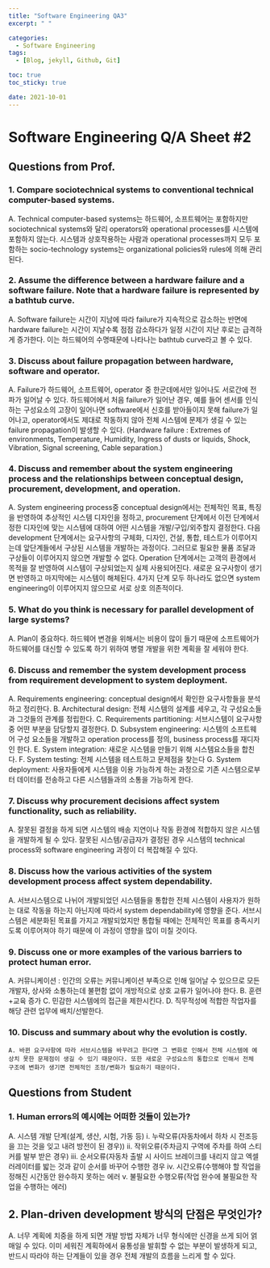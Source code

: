 ```yaml
---
title: "Software Engineering QA3"
excerpt: " "

categories:
  - Software Engineering
tags:
  - [Blog, jekyll, Github, Git]

toc: true
toc_sticky: true

date: 2021-10-01
---
```


# Software Engineering Q/A Sheet #2

## Questions from Prof.

### 1. Compare sociotechnical systems to conventional technical computer-based systems.

A. Technical computer-based systems는 하드웨어, 소프트웨어는 포함하지만 sociotechnical systems와 달리 operators와 operational processes를 시스템에 포함하지 않는다. 시스템과 상호작용하는 사람과 operational processes까지 모두 포함하는 socio-technology systems는 organizational policies와 rules에 의해 관리된다.

### 2. Assume the difference between a hardware failure and a software failure. Note that a hardware failure is represented by a bathtub curve.

A. Software failure는 시간이 지남에 따라 failure가 지속적으로 감소하는 반면에 hardware failure는 시간이 지날수록 점점 감소하다가 일정 시간이 지난 후로는 급격하게 증가한다. 이는 하드웨어의 수명때문에 나타나는 bathtub curve라고 볼 수 있다.

### 3. Discuss about failure propagation between hardware, software and operator.

A. Failure가 하드웨어, 소프트웨어, operator 중 한군데에서만 일어나도 서로간에 전파가 일어날 수 있다. 하드웨어에서 처음 failure가 일어난 경우, 예를 들어 센서를 인식하는 구성요소의 고장이 일어나면 software에서 신호를 받아들이지 못해 failure가 일어나고, operator에서도 제대로 작동하지 않아 전체 시스템에 문제가 생길 수 있는failure propagation이 발생할 수 있다.
(Hardware failure : Extremes of environments, Temperature, Humidity, Ingress of dusts or liquids, Shock, Vibration, Signal screening, Cable separation.)

### 4. Discuss and remember about the system engineering process and the relationships between conceptual design, procurement, development, and operation.

A. System engineering process중 conceptual design에서는 전체적인 목표, 특징을 반영하여 추상적인 시스템 디자인을 정하고, procurement 단계에서 이전 단계에서 정한 디자인에 맞는 시스템에 대하여 어떤 시스템을 개발/구입/외주할지 결정한다. 다음 development 단계에서는 요구사항의 구체화, 디자인, 건설, 통합, 테스트가 이루어지는데 앞단계들에서 구상된 시스템을 개발하는 과정이다. 그러므로 필요한 물품 조달과 구상들이 이루어지지 않으면 개발할 수 없다. Operation 단계에서는 고객의 환경에서 목적을 잘 반영하여 시스템이 구상되었는지 실제 사용되어진다. 새로운 요구사항이 생기면 반영하고 마지막에는 시스템이 해체된다. 4가지 단계 모두 하나라도 없으면 system engineering이 이루어지지 않으므로 서로 상호 의존적이다.

### 5. What do you think is necessary for parallel development of large systems?

A. Plan이 중요하다. 하드웨어 변경을 위해서는 비용이 많이 들기 때문에 소프트웨어가 하드웨어를 대신할 수 있도록 하기 위하여 병렬 개발을 위한 계획을 잘 세워야 한다.

### 6. Discuss and remember the system development process from requirement development to system deployment.

A. Requirements engineering: conceptual design에서 확인한 요구사항들을 분석하고 정리한다.
B. Architectural design: 전체 시스템의 설계를 세우고, 각 구성요소들과 그것들의 관계를 정립한다.
C. Requirements partitioning: 서브시스템이 요구사항 중 어떤 부분을 담당할지 결정한다.
D. Subsystem engineering: 시스템의 소프트웨어 구성 요소들을 개발하고 operation process를 정의, business process를 재디자인 한다.
E. System integration: 새로운 시스템을 만들기 위해 시스템요소들을 합친다.
F. System testing: 전체 시스템을 테스트하고 문제점을 찾는다
G. System deployment: 사용자들에게 시스템을 이용 가능하게 하는 과정으로 기존 시스템으로부터 데이터를 전송하고 다른 시스템들과의 소통을 가능하게 한다.

### 7. Discuss why procurement decisions affect system functionality, such as reliability.

A. 잘못된 결정을 하게 되면 시스템의 배송 지연이나 작동 환경에 적합하지 않은 시스템을 개발하게 될 수 있다. 잘못된 시스템/공급자가 결정된 경우 시스템의 technical process와 software engineering 과정이 더 복잡해질 수 있다.

### 8. Discuss how the various activities of the system development process affect system dependability.

A. 서브시스템으로 나뉘어 개발되었던 시스템들을 통합한 전체 시스템이 사용자가 원하는 대로 작동을 하는지 아닌지에 따라서 system dependability에 영향을 준다. 서브시스템은 세분화된 목표를 가지고 개발되었지만 통합될 때에는 전체적인 목표를 충족시키도록 이루어져야 하기 때문에 이 과정이 영향을 많이 미칠 것이다.

### 9. Discuss one or more examples of the various barriers to protect human error.

A. 커뮤니케이션 : 인간의 오류는 커뮤니케이션 부족으로 인해 일어날 수 있으므로 모든 개발자, 상사와 소통하는데 불편함 없이 개방적으로 상호 교류가 일어나야 한다.
B. 훈련+교육 증가
C. 민감한 시스템에의 접근을 제한시킨다.
D. 직무적성에 적합한 작업자를 해당 관련 업무에 배치/선발한다.

### 10. Discuss and summary about why the evolution is costly.

    A. 바뀐 요구사항에 따라 서브시스템을 바꾸려고 한다면 그 변화로 인해서 전체 시스템에 예상치 못한 문제점이 생길 수 있기 때문이다. 또한 새로운 구성요소의 통합으로 인해서 전체 구조에 변화가 생기면 전체적인 조정/변화가 필요하기 때문이다.

## Questions from Student

### 1. Human errors의 예시에는 어떠한 것들이 있는가?

A. 시스템 개발 단계(설계, 생산, 시험, 가동 등)
i. 누락오류(자동차에서 하차 시 전조등을 끄는 것을 잊고 내려 방전이 된 경우))
ii. 작위오류(주차금지 구역에 주차를 하여 스티커를 발부 받은 경우)
iii. 순서오류(자동차 출발 시 사이드 브레이크를 내리지 않고 엑셀러레이터를 밟는 것과 같이 순서를 바꾸어 수행한 경우
iv. 시간오류(수행해야 할 작업을 정해진 시간동안 완수하지 못하는 에러
v. 불필요한 수행오류(작업 완수에 불필요한 작업을 수행하는 에러)

## 2. Plan-driven development 방식의 단점은 무엇인가?

A. 너무 계획에 치중을 하게 되면 개발 방법 자체가 너무 형식에만 신경을 쓰게 되어 얽매일 수 있다. 이미 세워진 계획하에서 융통성을 발휘할 수 없는 부분이 발생하게 되고, 반드시 따라야 하는 단계들이 있을 경우 전체 개발의 흐름을 느리게 할 수 있다.
